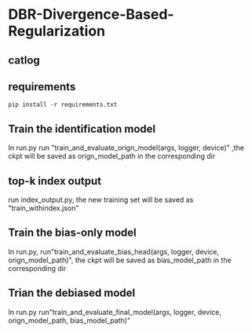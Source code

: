 # DBR-Divergence-Based-Regularization


## catlog 

## requirements
```
pip install -r requirements.txt
```


## Train the identification model

In run.py run "train_and_evaluate_orign_model(args, logger, device)" ,the ckpt will be saved as orign_model_path in the corresponding dir

## top-k index output

run index_output.py, the new training set will be saved as "train_withindex.json"

## Train the bias-only model

In run.py, run"train_and_evaluate_bias_head(args, logger, device, orign_model_path)", the ckpt will be saved as bias_model_path in the corresponding dir


## Trian the debiased model
In run.py run"train_and_evaluate_final_model(args, logger, device, orign_model_path, bias_model_path)"
